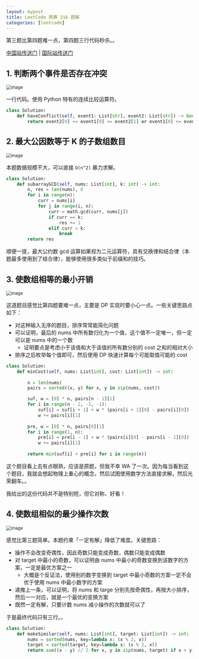 ```yaml
---
layout: mypost
title: LeetCode 周赛 316 题解
categories: [leetcode]
---
```


第三题比第四题难一点，第四题三行代码秒杀。。

[中国站传送门](https://leetcode.cn/contest/weekly-contest-316/) | [国际站传送门](https://leetcode.com/contest/weekly-contest-316/)

## 1. 判断两个事件是否存在冲突

<img src="../../posts/2022-leetcode/lc-wk-316-p1.png" alt="image" style="zoom:80%;" />

一行代码。使用 Python 特有的连续比较运算符。

```py
class Solution:
    def haveConflict(self, event1: List[str], event2: List[str]) -> bool:
        return event2[0] <= event1[0] <= event2[1] or event1[0] <= event2[0] <= event1[1]
```

## 2. 最大公因数等于 K 的子数组数目

<img src="../../posts/2022-leetcode/lc-wk-316-p2.png" alt="image" style="zoom:80%;" />

本题数据规模不大，可以直接 `O(n^2)` 暴力求解。

```py
class Solution:
    def subarrayGCD(self, nums: List[int], k: int) -> int:
        n, res = len(nums), 0
        for i in range(n):
            curr = nums[i]
            for j in range(i, n):
                curr = math.gcd(curr, nums[j])
                if curr == k:
                    res += 1
                elif curr < k:
                    break
        return res
```

顺便一提，最大公约数 gcd 运算如果视为二元运算符，具有交换律和结合律（本题最多使用到了结合律），能够使用很多类似于前缀和的技巧。

## 3. 使数组相等的最小开销

<img src="../../posts/2022-leetcode/lc-wk-316-p3.png" alt="image" style="zoom:80%;" />

这道题目感觉比第四题要难一点，主要是 DP 实现时要小心一点。一些关键思路点如下：

- 对这种输入无序的题目，排序常常能简化问题
- 可以证明，最后的 nums 中所有数归化为一个值，这个值不一定唯一，但一定可以是 nums 中的一个数
  - 证明要点是考虑小于该值和大于该值的所有数分别的 cost 之和的相对大小
- 排序之后枚举每个值即可，然后使用 DP 快速计算每个可能取值可能的 cost

```py
class Solution:
    def minCost(self, nums: List[int], cost: List[int]) -> int:
        
        n = len(nums)
        pairs = sorted((x, y) for x, y in zip(nums, cost))

        suf, w = [0] * n, pairs[n - 1][1]
        for i in range(n - 2, -1, -1):
            suf[i] = suf[i + 1] + w * (pairs[i + 1][0] - pairs[i][0])
            w += pairs[i][1]
        
        pre, w = [0] * n, pairs[0][1]
        for i in range(1, n):
            pre[i] = pre[i - 1] + w * (pairs[i][0] - pairs[i - 1][0])
            w += pairs[i][1]
        
        return min(suf[i] + pre[i] for i in range(n))
```

这个题目看上去有点眼熟，应该是原题，但我不幸 WA 了一次。因为每当看到这个题目，我就会想起物理上重心的概念，然后试图使用数学方法直接求解，然后光荣翻车。。

我给出的这份代码并不是特别短，但它对称、好看！

## 4. 使数组相似的最少操作次数

<img src="../../posts/2022-leetcode/lc-wk-316-p4.png" alt="image" style="zoom:80%;" />

感觉比第三题简单。本题约束「一定有解」降低了难度。关键思路：

- 操作不会改变奇偶性，因此奇数只能变成奇数，偶数只能变成偶数
- 对 target 中最小的奇数，可以证明由 nums 中最小的奇数变换到该数字的方案，一定是最优方案之一
  - 大概是个反证法，使用别的数字变换到 target 中最小奇数的方案一定不会优于使用 nums 中最小数字的方案
- 递推上一条，可以证明，将 nums 和 targe 分别先按奇偶性，再按大小排序，然后一一对应，就是一个最优的变换方案
- 既然一定有解，只要计数 nums 减小操作的次数就可以了

于是最终代码只有三行。。

```py
class Solution:
    def makeSimilar(self, nums: List[int], target: List[int]) -> int:
        nums = sorted(nums, key=lambda x: (x % 2, x))
        target = sorted(target, key=lambda x: (x % 2, x))
        return sum((x - y) // 2 for x, y in zip(nums, target) if x > y)
```
